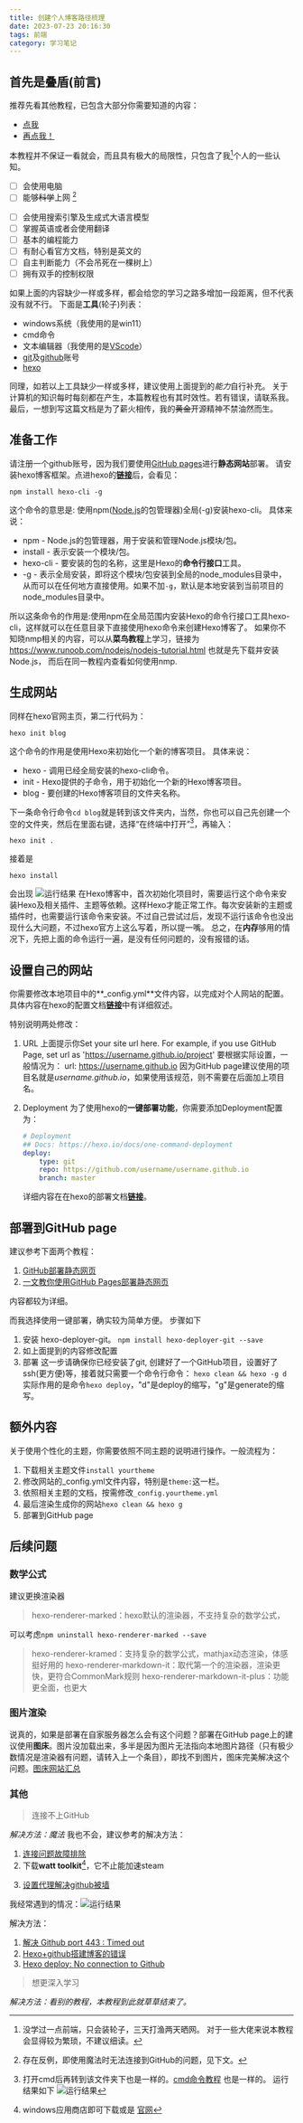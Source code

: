 ```yaml
---
title: 创建个人博客路径梳理
date: 2023-07-23 20:16:30
tags: 前端
category: 学习笔记
---
```


## 首先是叠盾(前言)

推荐先看其他教程，已包含大部分你需要知道的内容：

- [点我](https://zhuanlan.zhihu.com/p/547520780)
- [再点我！](https://zhuanlan.zhihu.com/p/35668237)

本教程并不保证一看就会，而且具有极大的局限性，只包含了我[^0]个人的一些认知。
[^0]: 没学过一点前端，只会装轮子，三天打渔两天晒网。
对于一些大佬[^1]来说本教程会显得较为繁琐，不建议细读。
[^1]: ☞初中就已经开项目，造轮子，高中就已经搞到了资助，顺便开了个公司，等等……
本教程不进行名词解释，有**陌生名词**请自行解决，*如依靠以下能力*
请保证在做这件事之前，您需要有以下的能力：

- [ ] 会使用电脑
- [ ] 能够~~科学~~上网 [^2]
[^2]: 存在反例，即使用魔法时无法连接到GitHub的问题，见下文。
- [ ] 会使用搜索引擎及生成式大语言模型
- [ ] 掌握英语或者会使用翻译
- [ ] 基本的编程能力
- [ ] 有耐心看官方文档，特别是英文的
- [ ] 自主判断能力（不会吊死在一棵树上）
- [ ] 拥有双手的控制权限

如果上面的内容缺少一样或多样，都会给您的学习之路多增加一段距离，但不代表没有就不行。
下面是**工具**(轮子)列表：

- windows系统（我使用的是win11）
- cmd命令
- 文本编辑器（我使用的是[VScode](https://code.visualstudio.com/)）
- [git](https://git-scm.com/)及[github](https://github.com/)账号
- [hexo](https://hexo.io/zh-cn/)

同理，如若以上工具缺少一样或多样，建议使用上面提到的*能力*自行补充。
关于计算机的知识每时每刻都在产生，本篇教程也有其时效性。若有错误，请联系我。
最后，一想到写这篇文档是为了薪火相传，我的~~黄金~~开源精神不禁油然而生。

## 准备工作

请注册一个github账号，因为我们要使用[GitHub pages](https://pages.github.com/)进行**静态网站**部署。
请安装hexo博客框架。点进hexo的[**链接**](https://hexo.io/zh-cn/)后，会看见：

`npm install hexo-cli -g`

这个命令的意思是:
使用npm([Node.js](https://nodejs.org/zh-cn)的包管理器)全局(-g)安装hexo-cli。
具体来说：

- npm - Node.js的包管理器，用于安装和管理Node.js模块/包。
- install - 表示安装一个模块/包。
- hexo-cli - 要安装的包的名称，这里是Hexo的**命令行接口**工具。
- -g - 表示全局安装，即将这个模块/包安装到全局的node_modules目录中，从而可以在任何地方直接使用。如果不加`-g`，默认是本地安装到当前项目的node_modules目录中。

所以这条命令的作用是:使用npm在全局范围内安装Hexo的命令行接口工具hexo-cli，这样就可以在任意目录下直接使用hexo命令来创建Hexo博客了。
如果你不知晓nmp相关的内容，可以从**菜鸟教程**上学习，链接为<https://www.runoob.com/nodejs/nodejs-tutorial.html>
也就是先下载并安装Node.js， 而后在同一教程内查看如何使用nmp.

## 生成网站

同样在hexo官网主页，第二行代码为：

`hexo init blog`

这个命令的作用是使用Hexo来初始化一个新的博客项目。
具体来说：

- hexo - 调用已经全局安装的hexo-cli命令。
- init - Hexo提供的子命令，用于初始化一个新的Hexo博客项目。
- blog - 要创建的Hexo博客项目的文件夹名称。

下一条命令行命令`cd blog`就是转到该文件夹内，当然，你也可以自己先创建一个空的文件夹，然后在里面右键，选择“在终端中打开”[^3]，再输入：

` hexo init . `

[^3]: 打开cmd后再转到该文件夹下也是一样的。[cmd命令教程](https://zhuanlan.zhihu.com/p/67513308)
也是一样的。
运行结果如下
![运行结果](https://github.com/xixinsama/xixinsama.github.io/blob/master/2023/07/23/%E5%88%9B%E5%BB%BA%E4%B8%AA%E4%BA%BA%E5%8D%9A%E5%AE%A2%E8%B7%AF%E5%BE%84%E6%A2%B3%E7%90%86/jietu1.png?raw=true)

接着是

` hexo install `

会出现 ![运行结果](https://github.com/xixinsama/xixinsama.github.io/blob/master/2023/07/23/%E5%88%9B%E5%BB%BA%E4%B8%AA%E4%BA%BA%E5%8D%9A%E5%AE%A2%E8%B7%AF%E5%BE%84%E6%A2%B3%E7%90%86/jietu2.png?raw=true)
在Hexo博客中，首次初始化项目时，需要运行这个命令来安装Hexo及相关插件、主题等依赖。这样Hexo才能正常工作。每次安装新的主题或插件时，也需要运行该命令来安装。不过自己尝试过后，发现不运行该命令也没出现什么大问题，不过hexo官方上这么写着，所以提一嘴。
总之，在**内存**够用的情况下，先把上面的命令运行一遍，是没有任何问题的，没有报错的话。

## 设置自己的网站

你需要修改本地项目中的**_config.yml**文件内容，以完成对个人网站的配置。具体内容在hexo的配置文档[**链接**](https://hexo.io/zh-cn/docs/configuration)中有详细叙述。

特别说明两处修改：

1. URL
    上面提示你Set your site url here. For example, if you use GitHub Page, set url as '<https://username.github.io/project>'
    要根据实际设置，一般情况为：
    url: <https://username.github.io>
    因为GitHub page建议使用的项目名就是*username.github.io*，如果使用该规范，则不需要在后面加上项目名。
2. Deployment
    为了使用hexo的**一键部署功能**，你需要添加Deployment配置为：

    ``` yml
    # Deployment
    ## Docs: https://hexo.io/docs/one-command-deployment
    deploy:
        type: git
        repo: https://github.com/username/username.github.io
        branch: master
    ```

    详细内容在在hexo的部署文档[**链接**](https://hexo.io/zh-cn/docs/one-command-deployment)。

## 部署到GitHub page

建议参考下面两个教程：

1. [GitHub部署静态网页](https://blog.csdn.net/qq1808814025/article/details/105895378)
2. [一文教你使用GitHub Pages部署静态网页](https://zhuanlan.zhihu.com/p/69592043)

内容都较为详细。

而我选择使用一键部署，确实较为简单方便。
步骤如下

1. 安装 hexo-deployer-git。
    ` npm install hexo-deployer-git --save `
2. 如上面提到的内容修改配置
3. 部署
    这一步请确保你已经安装了git, 创建好了一个GitHub项目，设置好了ssh(更方便)等，接着就只需要一个命令行命令：
    ` hexo clean && hexo -g d `
    实际作用的是命令` hexo deploy `，"d"是deploy的缩写，"g"是generate的缩写。

## 额外内容

关于使用个性化的主题，你需要依照不同主题的说明进行操作。一般流程为：

1. 下载相关主题文件` install yourtheme `
2. 修改网站的_config.yml文件内容，特别是` theme: `这一栏。
3. 依照相关主题的文档，按需修改` _config.yourtheme.yml `
4. 最后渲染生成你的网站` hexo clean && hexo g `
5. 部署到GitHub page

## 后续问题

### 数学公式

建议更换渲染器
> hexo-renderer-marked：hexo默认的渲染器，不支持复杂的数学公式，

可以考虑` npm uninstall hexo-renderer-marked --save `

> hexo-renderer-kramed：支持复杂的数学公式，mathjax动态渲染，体感挺好用的
> hexo-renderer-markdown-it：取代第一个的渲染器，渲染更快，更符合CommonMark规则
> hexo-renderer-markdown-it-plus：功能更全面，也更大

### 图片渲染

说真的，如果是部署在自家服务器怎么会有这个问题？部署在GitHub page上的建议使用**图床**。图片没加载出来，多半是因为图片无法指向本地图片路径（只有极少数情况是渲染器有问题，请转入上一个条目），即找不到图片，图床完美解决这个问题。[图床网站汇总](https://zhuanlan.zhihu.com/p/108819269)

### 其他

> 连接不上GitHub

*解决方法：魔法*
我也不会，建议参考的解决方法：

1. [连接问题故障排除](https://docs.github.com/zh/get-started/using-github/troubleshooting-connectivity-problems)
2. 下载**watt toolkit**[^4]，它不止能加速steam
[^4]: windows应用商店即可下载或是 [官网](https://steampp.net/)
3. [设置代理解决github被墙](https://zhuanlan.zhihu.com/p/481574024)

我经常遇到的情况：![运行结果](https://github.com/xixinsama/xixinsama.github.io/blob/master/2023/07/23/%E5%88%9B%E5%BB%BA%E4%B8%AA%E4%BA%BA%E5%8D%9A%E5%AE%A2%E8%B7%AF%E5%BE%84%E6%A2%B3%E7%90%86/jietu3.png?raw=true)

解决方法：

1. [解决 Github port 443 : Timed out](https://zhuanlan.zhihu.com/p/636418854)
2. [Hexo+github搭建博客的错误](https://blog.csdn.net/longroad1216/article/details/114853527)
3. [Hexo deploy: No connection to Github](https://stackoverflow.com/questions/66468121/hexo-deploy-no-connection-to-github)

> 想更深入学习

*解决方法：看别的教程，本教程到此就草草结束了。*
